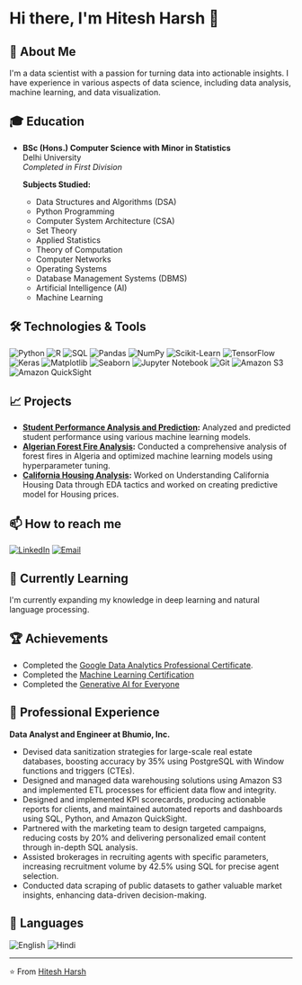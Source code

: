 # Hi there, I'm Hitesh Harsh 👋

## 🚀 About Me
I'm a data scientist with a passion for turning data into actionable insights. I have experience in various aspects of data science, including data analysis, machine learning, and data visualization.
## 🎓 Education
- **BSc (Hons.) Computer Science with Minor in Statistics**  
  Delhi University  
  *Completed in First Division*

  **Subjects Studied:**
  - Data Structures and Algorithms (DSA)
  - Python Programming
  - Computer System Architecture (CSA)
  - Set Theory
  - Applied Statistics
  - Theory of Computation
  - Computer Networks
  - Operating Systems
  - Database Management Systems (DBMS)
  - Artificial Intelligence (AI)
  - Machine Learning

## 🛠️ Technologies & Tools
![Python](https://img.shields.io/badge/-Python-3776AB?logo=python&logoColor=white)
![R](https://img.shields.io/badge/-R-276DC3?logo=r&logoColor=white)
![SQL](https://img.shields.io/badge/-SQL-4479A1?logo=postgresql&logoColor=white)
![Pandas](https://img.shields.io/badge/-Pandas-150458?logo=pandas&logoColor=white)
![NumPy](https://img.shields.io/badge/-NumPy-013243?logo=numpy&logoColor=white)
![Scikit-Learn](https://img.shields.io/badge/-Scikit--Learn-F7931E?logo=scikit-learn&logoColor=white)
![TensorFlow](https://img.shields.io/badge/-TensorFlow-FF6F00?logo=tensorflow&logoColor=white)
![Keras](https://img.shields.io/badge/-Keras-D00000?logo=keras&logoColor=white)
![Matplotlib](https://img.shields.io/badge/-Matplotlib-013243?logo=matplotlib&logoColor=white)
![Seaborn](https://img.shields.io/badge/-Seaborn-3776AB?logo=python&logoColor=white)
![Jupyter Notebook](https://img.shields.io/badge/-Jupyter-FA0F00?logo=jupyter&logoColor=white)
![Git](https://img.shields.io/badge/-Git-F05032?logo=git&logoColor=white)
![Amazon S3](https://img.shields.io/badge/-Amazon%20S3-569A31?logo=amazon-s3&logoColor=white)
![Amazon QuickSight](https://img.shields.io/badge/-Amazon%20QuickSight-FF9900?logo=amazon-quicksight&logoColor=white)

## 📈 Projects
- **[Student Performance Analysis and Prediction](https://github.com/Hitesh-Harsh/Student-Performance-Analysis-and-Prediction):** Analyzed and predicted student performance using various machine learning models.
- **[Algerian Forest Fire Analysis](https://github.com/Hitesh-Harsh/Algerian-Forest-Fire-Analysis.git):** Conducted a comprehensive analysis of forest fires in Algeria and optimized machine learning models using hyperparameter tuning.
- **[California Housing Analysis](https://github.com/Hitesh-Harsh/California-Housing-Analysis.git):** Worked on Understanding California Housing Data through EDA tactics and worked on creating predictive model for Housing prices.

## 📫 How to reach me
[![LinkedIn](https://img.shields.io/badge/LinkedIn-0077B5?logo=linkedin&logoColor=white)](https://www.linkedin.com/in/hitesh-harsh/)
[![Email](https://img.shields.io/badge/Email-D14836?logo=gmail&logoColor=white)](mailto:hiteshharsh2001@gmail.com)

## 🌱 Currently Learning
I'm currently expanding my knowledge in deep learning and natural language processing.

## 🏆 Achievements
- Completed the [Google Data Analytics Professional Certificate](https://www.coursera.org/account/accomplishments/professional-cert/MSR5U66XCEJE).
- Completed the [Machine Learning Certification](https://www.coursera.org/account/accomplishments/verify/25T82RRPS429)
- Completed the [Generative AI for Everyone](https://www.coursera.org/account/accomplishments/verify/V93K76TVZWZP)

## 💼 Professional Experience

**Data Analyst and Engineer at Bhumio, Inc.**
- Devised data sanitization strategies for large-scale real estate databases, boosting accuracy by 35% using PostgreSQL with Window functions and triggers (CTEs).
- Designed and managed data warehousing solutions using Amazon S3 and implemented ETL processes for efficient data flow and integrity.
- Designed and implemented KPI scorecards, producing actionable reports for clients, and maintained automated reports and dashboards using SQL, Python, and Amazon QuickSight.
- Partnered with the marketing team to design targeted campaigns, reducing costs by 20% and delivering personalized email content through in-depth SQL analysis.
- Assisted brokerages in recruiting agents with specific parameters, increasing recruitment volume by 42.5% using SQL for precise agent selection.
- Conducted data scraping of public datasets to gather valuable market insights, enhancing data-driven decision-making.

## 💬 Languages
![English](https://img.shields.io/badge/English-fluent-brightgreen)
![Hindi](https://img.shields.io/badge/Hindi-fluent-blue)

---
⭐️ From [Hitesh Harsh](https://github.com/Hitesh-Harsh)

